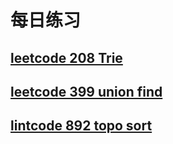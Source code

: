 # 每日练习

## [leetcode 208 Trie](!https://leetcode.com/problems/implement-trie-prefix-tree/)

## [leetcode 399 union find](!https://leetcode.com/problems/evaluate-division/)

## [lintcode 892 topo sort](!https://www.lintcode.com/problem/alien-dictionary/description)